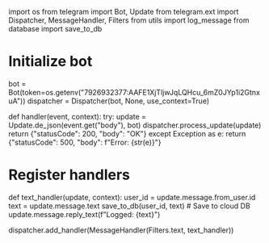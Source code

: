 import os
from telegram import Bot, Update
from telegram.ext import Dispatcher, MessageHandler, Filters
from utils import log_message
from database import save_to_db

# Initialize bot
bot = Bot(token=os.getenv("7926932377:AAFE1XjTljwJqLQHcu_6mZ0JYp1i2GtnxuA"))
dispatcher = Dispatcher(bot, None, use_context=True)

def handler(event, context):
    try:
        update = Update.de_json(event.get("body"), bot)
        dispatcher.process_update(update)
        return {"statusCode": 200, "body": "OK"}
    except Exception as e:
        return {"statusCode": 500, "body": f"Error: {str(e)}"}

# Register handlers
def text_handler(update, context):
    user_id = update.message.from_user.id
    text = update.message.text
    save_to_db(user_id, text)  # Save to cloud DB
    update.message.reply_text(f"Logged: {text}")

dispatcher.add_handler(MessageHandler(Filters.text, text_handler))